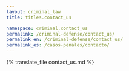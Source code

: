```yaml
---
layout: criminal_law
title: titles.contact_us

namespace: criminal.contact_us
permalink: /criminal-defense/contact_us/
permalink_en: /criminal-defense/contact_us/
permalink_es: /casos-penales/contacto/
---
```


{% translate_file contact_us.md %}
